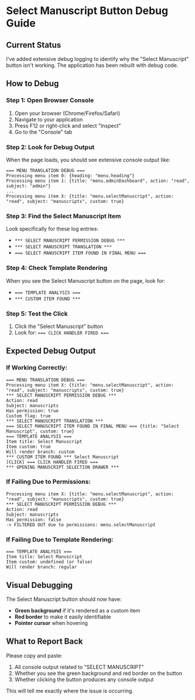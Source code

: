 # Select Manuscript Button Debug Guide

## Current Status
I've added extensive debug logging to identify why the "Select Manuscript" button isn't working. The application has been rebuilt with debug code.

## How to Debug

### Step 1: Open Browser Console
1. Open your browser (Chrome/Firefox/Safari)
2. Navigate to your application
3. Press F12 or right-click and select "Inspect"
4. Go to the "Console" tab

### Step 2: Look for Debug Output
When the page loads, you should see extensive console output like:

```
=== MENU TRANSLATION DEBUG ===
Processing menu item 0: {heading: "menu.heading"}
Processing menu item 1: {title: "menu.adminDashboard", action: "read", subject: "admin"}
...
Processing menu item X: {title: "menu.selectManuscript", action: "read", subject: "manuscripts", custom: true}
```

### Step 3: Find the Select Manuscript Item
Look specifically for these log entries:
- `*** SELECT MANUSCRIPT PERMISSION DEBUG ***`
- `*** SELECT MANUSCRIPT TRANSLATION ***`
- `=== SELECT MANUSCRIPT ITEM FOUND IN FINAL MENU ===`

### Step 4: Check Template Rendering
When you see the Select Manuscript button on the page, look for:
- `=== TEMPLATE ANALYSIS ===`
- `*** CUSTOM ITEM FOUND ***`

### Step 5: Test the Click
1. Click the "Select Manuscript" button
2. Look for: `=== CLICK HANDLER FIRED ===`

## Expected Debug Output

### If Working Correctly:
```
=== MENU TRANSLATION DEBUG ===
Processing menu item X: {title: "menu.selectManuscript", action: "read", subject: "manuscripts", custom: true}
*** SELECT MANUSCRIPT PERMISSION DEBUG ***
Action: read
Subject: manuscripts
Has permission: true
Custom flag: true
*** SELECT MANUSCRIPT TRANSLATION ***
=== SELECT MANUSCRIPT ITEM FOUND IN FINAL MENU === {title: "Select Manuscript", custom: true}
=== TEMPLATE ANALYSIS ===
Item title: Select Manuscript
Item custom: true
Will render branch: custom
*** CUSTOM ITEM FOUND *** Select Manuscript
[CLICK] === CLICK HANDLER FIRED ===
*** OPENING MANUSCRIPT SELECTION DRAWER ***
```

### If Failing Due to Permissions:
```
Processing menu item X: {title: "menu.selectManuscript", action: "read", subject: "manuscripts", custom: true}
*** SELECT MANUSCRIPT PERMISSION DEBUG ***
Action: read
Subject: manuscripts
Has permission: false
-> FILTERED OUT due to permissions: menu.selectManuscript
```

### If Failing Due to Template Rendering:
```
=== TEMPLATE ANALYSIS ===
Item title: Select Manuscript
Item custom: undefined (or false)
Will render branch: regular
```

## Visual Debugging
The Select Manuscript button should now have:
- **Green background** if it's rendered as a custom item
- **Red border** to make it easily identifiable
- **Pointer cursor** when hovering

## What to Report Back
Please copy and paste:
1. All console output related to "SELECT MANUSCRIPT"
2. Whether you see the green background and red border on the button
3. Whether clicking the button produces any console output

This will tell me exactly where the issue is occurring.